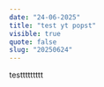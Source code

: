 ```yaml
---
date: "24-06-2025"
title: "test yt popst"
visible: true
quote: false
slug: "20250624"
---
```


testtttttttt